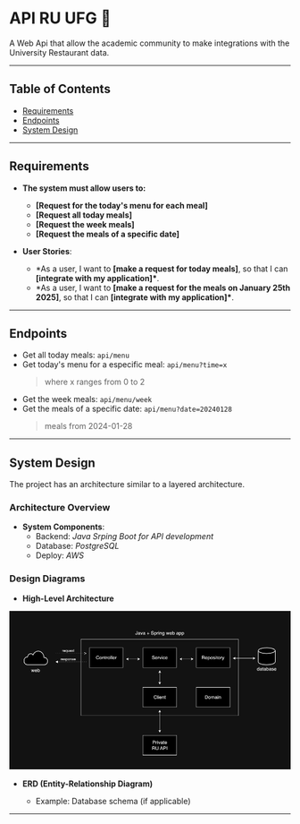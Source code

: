 <h1 > API RU UFG 🍲</h1>

A Web Api that allow the academic community to make integrations with the University Restaurant data.

---

## Table of Contents

- [Requirements](#requirements)
- [Endpoints](#endpoints)
- [System Design](#system-design)

---

## Requirements

- **The system must allow users to:**

  - **[Request for the today's menu for each meal]**
  - **[Request all today meals]**
  - **[Request the week meals]**
  - **[Request the meals of a specific date]**

- **User Stories**:
  - \*As a user, I want to **[make a request for today meals]**, so that I can **[integrate with my application]\***.
  - \*As a user, I want to **[make a request for the meals on January 25th 2025]**, so that I can **[integrate with my application]\***.

---

## Endpoints

- Get all today meals: `api/menu`
- Get today's menu for a especific meal: `api/menu?time=x`
  > where x ranges from 0 to 2
- Get the week meals: `api/menu/week`
- Get the meals of a specific date: `api/menu?date=20240128`
  > meals from 2024-01-28

---

## System Design

The project has an architecture similar to a layered architecture.

### Architecture Overview

- **System Components**:
  - Backend: _Java Srping Boot for API development_
  - Database: _PostgreSQL_
  - Deploy: _AWS_

### Design Diagrams

- **High-Level Architecture**

![Architecture Overview](./Docs/API-RU-Architecture.png)

- **ERD (Entity-Relationship Diagram)**

  - Example: Database schema (if applicable)

---
